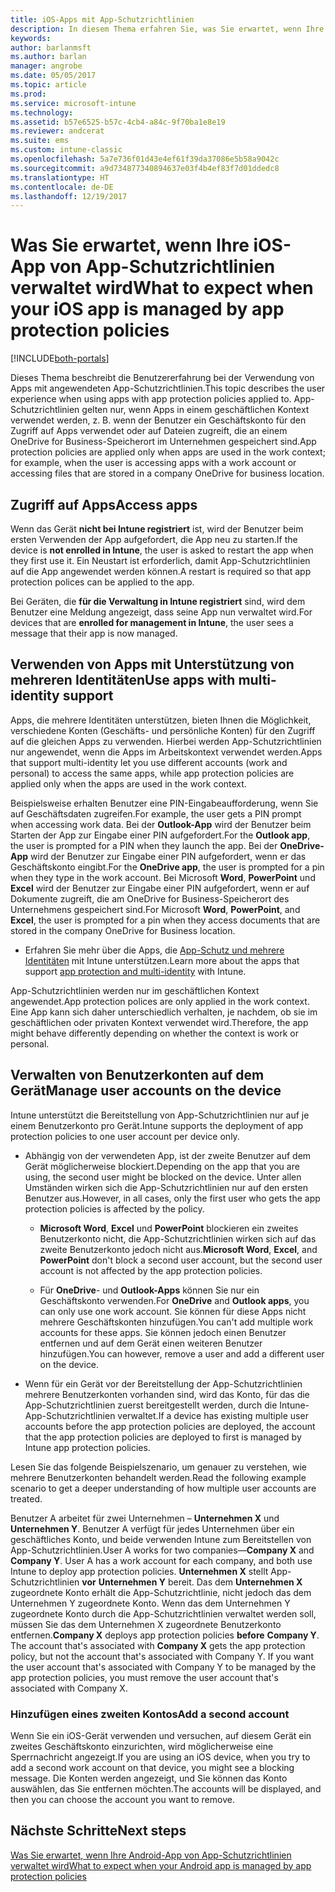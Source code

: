 ```yaml
---
title: iOS-Apps mit App-Schutzrichtlinien
description: In diesem Thema erfahren Sie, was Sie erwartet, wenn Ihre iOS-App von App-Schutzrichtlinien verwaltet wird.
keywords: 
author: barlanmsft
ms.author: barlan
manager: angrobe
ms.date: 05/05/2017
ms.topic: article
ms.prod: 
ms.service: microsoft-intune
ms.technology: 
ms.assetid: b57e6525-b57c-4cb4-a84c-9f70ba1e8e19
ms.reviewer: andcerat
ms.suite: ems
ms.custom: intune-classic
ms.openlocfilehash: 5a7e736f01d43e4ef61f39da37086e5b58a9042c
ms.sourcegitcommit: a9d734877340894637e03f4b4ef83f7d01ddedc8
ms.translationtype: HT
ms.contentlocale: de-DE
ms.lasthandoff: 12/19/2017
---
```

# <a name="what-to-expect-when-your-ios-app-is-managed-by-app-protection-policies"></a><span data-ttu-id="2006c-103">Was Sie erwartet, wenn Ihre iOS-App von App-Schutzrichtlinien verwaltet wird</span><span class="sxs-lookup"><span data-stu-id="2006c-103">What to expect when your iOS app is managed by app protection policies</span></span>

[!INCLUDE[both-portals](./includes/note-for-both-portals.md)]

 <span data-ttu-id="2006c-104">Dieses Thema beschreibt die Benutzererfahrung bei der Verwendung von Apps mit angewendeten App-Schutzrichtlinien.</span><span class="sxs-lookup"><span data-stu-id="2006c-104">This topic describes the user experience when using apps with app protection policies applied to.</span></span> <span data-ttu-id="2006c-105">App-Schutzrichtlinien gelten nur, wenn Apps in einem geschäftlichen Kontext verwendet werden, z. B. wenn der Benutzer ein Geschäftskonto für den Zugriff auf Apps verwendet oder auf Dateien zugreift, die an einem OneDrive for Business-Speicherort im Unternehmen gespeichert sind.</span><span class="sxs-lookup"><span data-stu-id="2006c-105">App protection policies are applied only when apps are used in the work context; for example, when the user is accessing apps with a work account or accessing files that are stored in a company OneDrive for business location.</span></span>

##  <a name="access-apps"></a><span data-ttu-id="2006c-106">Zugriff auf Apps</span><span class="sxs-lookup"><span data-stu-id="2006c-106">Access apps</span></span>

<span data-ttu-id="2006c-107">Wenn das Gerät **nicht bei Intune registriert** ist, wird der Benutzer beim ersten Verwenden der App aufgefordert, die App neu zu starten.</span><span class="sxs-lookup"><span data-stu-id="2006c-107">If the device is **not enrolled in Intune**, the user is asked to restart the app when they first use it.</span></span> <span data-ttu-id="2006c-108">Ein Neustart ist erforderlich, damit App-Schutzrichtlinien auf die App angewendet werden können.</span><span class="sxs-lookup"><span data-stu-id="2006c-108">A restart is required so that app protection polices can be applied to the app.</span></span>

<!--- The following screenshot from the Skype app illustrates this restart request: --->


<!---  ![Screenshot of the iOS device showing PIN prompt](../media/appmanagement/iOS_AppPINPrompt.png) --->

<span data-ttu-id="2006c-109">Bei Geräten, die **für die Verwaltung in Intune registriert** sind, wird dem Benutzer eine Meldung angezeigt, dass seine App nun verwaltet wird.</span><span class="sxs-lookup"><span data-stu-id="2006c-109">For devices that are **enrolled for management in Intune**, the user sees a message that their app is now managed.</span></span>

##  <a name="use-apps-with-multi-identity-support"></a><span data-ttu-id="2006c-110">Verwenden von Apps mit Unterstützung von mehreren Identitäten</span><span class="sxs-lookup"><span data-stu-id="2006c-110">Use apps with multi-identity support</span></span>

<span data-ttu-id="2006c-111">Apps, die mehrere Identitäten unterstützen, bieten Ihnen die Möglichkeit, verschiedene Konten (Geschäfts- und persönliche Konten) für den Zugriff auf die gleichen Apps zu verwenden. Hierbei werden App-Schutzrichtlinien nur angewendet, wenn die Apps im Arbeitskontext verwendet werden.</span><span class="sxs-lookup"><span data-stu-id="2006c-111">Apps that support multi-identity let you use different accounts (work and personal) to access the same apps, while app protection policies are applied only when the apps are used in the work context.</span></span>  

<span data-ttu-id="2006c-112">Beispielsweise erhalten Benutzer eine PIN-Eingabeaufforderung, wenn Sie auf Geschäftsdaten zugreifen.</span><span class="sxs-lookup"><span data-stu-id="2006c-112">For example, the user gets a PIN prompt when accessing work data.</span></span> <span data-ttu-id="2006c-113">Bei der **Outlook-App** wird der Benutzer beim Starten der App zur Eingabe einer PIN aufgefordert.</span><span class="sxs-lookup"><span data-stu-id="2006c-113">For the **Outlook app**, the user is prompted for a PIN when they launch the app.</span></span> <span data-ttu-id="2006c-114">Bei der **OneDrive-App** wird der Benutzer zur Eingabe einer PIN aufgefordert, wenn er das Geschäftskonto eingibt.</span><span class="sxs-lookup"><span data-stu-id="2006c-114">For the **OneDrive app**, the user is prompted for a pin when they type in the work account.</span></span>  <span data-ttu-id="2006c-115">Bei Microsoft **Word**, **PowerPoint** und **Excel** wird der Benutzer zur Eingabe einer PIN aufgefordert, wenn er auf Dokumente zugreift, die am OneDrive for Business-Speicherort des Unternehmens gespeichert sind.</span><span class="sxs-lookup"><span data-stu-id="2006c-115">For Microsoft **Word**, **PowerPoint**, and **Excel**, the user is prompted for a pin when they access documents that are stored in the company OneDrive for Business location.</span></span>

- <span data-ttu-id="2006c-116">Erfahren Sie mehr über die Apps, die [App-Schutz und mehrere Identitäten](https://www.microsoft.com/cloud-platform/microsoft-intune-apps) mit Intune unterstützen.</span><span class="sxs-lookup"><span data-stu-id="2006c-116">Learn more about the apps that support [app protection and multi-identity](https://www.microsoft.com/cloud-platform/microsoft-intune-apps) with Intune.</span></span>

<span data-ttu-id="2006c-117">App-Schutzrichtlinien werden nur im geschäftlichen Kontext angewendet.</span><span class="sxs-lookup"><span data-stu-id="2006c-117">App protection polices are only applied in the work context.</span></span> <span data-ttu-id="2006c-118">Eine App kann sich daher unterschiedlich verhalten, je nachdem, ob sie im geschäftlichen oder privaten Kontext verwendet wird.</span><span class="sxs-lookup"><span data-stu-id="2006c-118">Therefore, the app might behave differently depending on whether the context is work or personal.</span></span>

##  <a name="manage-user-accounts-on-the-device"></a><span data-ttu-id="2006c-119">Verwalten von Benutzerkonten auf dem Gerät</span><span class="sxs-lookup"><span data-stu-id="2006c-119">Manage user accounts on the device</span></span>

<span data-ttu-id="2006c-120">Intune unterstützt die Bereitstellung von App-Schutzrichtlinien nur auf je einem Benutzerkonto pro Gerät.</span><span class="sxs-lookup"><span data-stu-id="2006c-120">Intune supports the deployment of app protection policies to  one user account per device only.</span></span>

* <span data-ttu-id="2006c-121">Abhängig von der verwendeten App, ist der zweite Benutzer auf dem Gerät möglicherweise blockiert.</span><span class="sxs-lookup"><span data-stu-id="2006c-121">Depending on the app that you are using, the second user might be blocked on the device.</span></span> <span data-ttu-id="2006c-122">Unter allen Umständen wirken sich die App-Schutzrichtlinien nur auf den ersten Benutzer aus.</span><span class="sxs-lookup"><span data-stu-id="2006c-122">However, in all cases, only the first user who gets the app protection policies is affected by the policy.</span></span>
  * <span data-ttu-id="2006c-123">**Microsoft Word**, **Excel** und **PowerPoint** blockieren ein zweites Benutzerkonto nicht, die App-Schutzrichtlinien wirken sich auf das zweite Benutzerkonto jedoch nicht aus.</span><span class="sxs-lookup"><span data-stu-id="2006c-123">**Microsoft Word**, **Excel**, and **PowerPoint** don't block a second user account, but the second user account is not affected by the app protection policies.</span></span>  

  * <span data-ttu-id="2006c-124">Für **OneDrive**- und **Outlook-Apps** können Sie nur ein Geschäftskonto verwenden.</span><span class="sxs-lookup"><span data-stu-id="2006c-124">For **OneDrive** and **Outlook apps**, you can only use one work account.</span></span> <span data-ttu-id="2006c-125">Sie können für diese Apps nicht mehrere Geschäftskonten hinzufügen.</span><span class="sxs-lookup"><span data-stu-id="2006c-125">You can't add multiple work accounts for these apps.</span></span> <span data-ttu-id="2006c-126">Sie können jedoch einen Benutzer entfernen und auf dem Gerät einen weiteren Benutzer hinzufügen.</span><span class="sxs-lookup"><span data-stu-id="2006c-126">You can however, remove a user and add a different user on the device.</span></span>

* <span data-ttu-id="2006c-127">Wenn für ein Gerät vor der Bereitstellung der App-Schutzrichtlinien mehrere Benutzerkonten vorhanden sind, wird das Konto, für das die App-Schutzrichtlinien zuerst bereitgestellt werden, durch die Intune-App-Schutzrichtlinien verwaltet.</span><span class="sxs-lookup"><span data-stu-id="2006c-127">If a device has existing multiple user accounts before the app protection policies are deployed, the account that the app protection policies are deployed to first is managed by Intune app protection policies.</span></span>


<span data-ttu-id="2006c-128">Lesen Sie das folgende Beispielszenario, um genauer zu verstehen, wie mehrere Benutzerkonten behandelt werden.</span><span class="sxs-lookup"><span data-stu-id="2006c-128">Read the following example scenario to get a deeper understanding of how multiple user accounts are treated.</span></span>

<span data-ttu-id="2006c-129">Benutzer A arbeitet für zwei Unternehmen – **Unternehmen X** und **Unternehmen Y**. Benutzer A verfügt für jedes Unternehmen über ein geschäftliches Konto, und beide verwenden Intune zum Bereitstellen von App-Schutzrichtlinien.</span><span class="sxs-lookup"><span data-stu-id="2006c-129">User A works for two companies—**Company X** and **Company Y**. User A has a work account for each company, and both use Intune to deploy app protection policies.</span></span> <span data-ttu-id="2006c-130">**Unternehmen X** stellt App-Schutzrichtlinien **vor** **Unternehmen Y** bereit. Das dem **Unternehmen X** zugeordnete Konto erhält die App-Schutzrichtlinie, nicht jedoch das dem Unternehmen Y zugeordnete Konto. Wenn das dem Unternehmen Y zugeordnete Konto durch die App-Schutzrichtlinien verwaltet werden soll, müssen Sie das dem Unternehmen X zugeordnete Benutzerkonto entfernen.</span><span class="sxs-lookup"><span data-stu-id="2006c-130">**Company X** deploys app protection policies **before** **Company Y**. The account that's associated with **Company X** gets the app protection policy, but not the account that's associated with Company Y. If you want the user account that's associated with Company Y to be managed by the app protection policies, you must remove the user account that's associated with Company X.</span></span>

### <a name="add-a-second-account"></a><span data-ttu-id="2006c-131">Hinzufügen eines zweiten Kontos</span><span class="sxs-lookup"><span data-stu-id="2006c-131">Add a second account</span></span>

<span data-ttu-id="2006c-132">Wenn Sie ein iOS-Gerät verwenden und versuchen, auf diesem Gerät ein zweites Geschäftskonto einzurichten, wird möglicherweise eine Sperrnachricht angezeigt.</span><span class="sxs-lookup"><span data-stu-id="2006c-132">If you are using an iOS device, when you try to add a second work account on that device, you might see a blocking message.</span></span> <span data-ttu-id="2006c-133">Die Konten werden angezeigt, und Sie können das Konto auswählen, das Sie entfernen möchten.</span><span class="sxs-lookup"><span data-stu-id="2006c-133">The accounts will be displayed, and then you can choose the account you want to remove.</span></span>

## <a name="next-steps"></a><span data-ttu-id="2006c-134">Nächste Schritte</span><span class="sxs-lookup"><span data-stu-id="2006c-134">Next steps</span></span>
[<span data-ttu-id="2006c-135">Was Sie erwartet, wenn Ihre Android-App von App-Schutzrichtlinien verwaltet wird</span><span class="sxs-lookup"><span data-stu-id="2006c-135">What to expect when your Android app is managed by app protection policies</span></span>](end-user-mam-apps-android.md)
